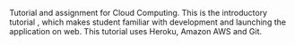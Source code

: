 Tutorial and assignment for Cloud Computing.
This is the introductory tutorial , which makes student familiar with development and launching the application on web.
This tutorial uses Heroku,  Amazon AWS and Git.
